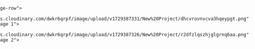 
<html lang="en">

<head>
    <meta charset="UTF-8">
    <meta name="viewport" content="width=device-width, initial-scale=1.0">
    <title>Reckless.eatery</title>
   
</head>

<style>
        body {
            display: flex;
            flex-direction: column;
            align-items: center;
            /* Center images horizontally */
            margin: 0;
            /* Remove default margin */
            padding: 20px;
            /* Add some padding */
        }

        .image-row {
            display: flex;
            /* Use flexbox for layout */
            justify-content: center;
            /* Center images in the row */
            margin-bottom: 20px;
            /* Space between rows */
        }

        .image-row img {
            width: 600px;
            /* Set image width */
            margin: 0 10px;
            /* Space between images */
        }
    </style>

<body>

    <div class="image-row">
        <img src="https://res.cloudinary.com/dwkr6qrpf/image/upload/v1729387331/New%20Project/dhcvrovnvcva3hqeypgt.png"
            alt="Image 1">
        <img src="https://res.cloudinary.com/dwkr6qrpf/image/upload/v1729387326/New%20Project/r2dfzlqszhjglgrnq6aa.png"
            alt="Image 2">
    </div>


</body>

</html>
